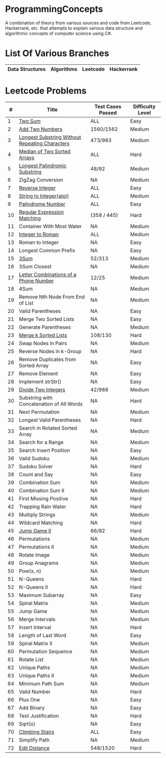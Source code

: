 # ProgrammingConcepts
A combination of theory from various sources and code from Leetcode, Hackerrank, etc. that attempts to explain various data structure and algorithmic concepts of computer science using C#.

# List Of Various Branches
|Data Structures|Algorithms|Leetcode|Hackerrank|
|---------------|----------|--------|----------|

# Leetcode Problems
|#|Title |Test Cases Passed|Difficulty Level|
|-|------|-----------------|----------------|
|1|[Two Sum](https://github.com/SanyTiger/ProgrammingConcepts/blob/master/DataStructureConcepts/Leetcode/TwoSum.cs)|ALL|Easy|
|2|[Add Two Numbers](https://github.com/SanyTiger/ProgrammingConcepts/blob/master/DataStructureConcepts/Leetcode/AddTwoNumbersInLinkedList.cs)|1560/1562|Medium|
|3|[Longest Substring Without Repeating Characters](https://github.com/SanyTiger/ProgrammingConcepts/blob/master/DataStructureConcepts/Leetcode/LongestSubstring.cs)|473/983|Medium|
|4|[Median of Two Sorted Arrays](https://github.com/SanyTiger/ProgrammingConcepts/blob/master/DataStructureConcepts/Leetcode/MedianOfTwoSortedArrays.cs)|ALL|Hard|
|5|[Longest Palindromic Substring](https://github.com/SanyTiger/ProgrammingConcepts/blob/master/DataStructureConcepts/Leetcode/LongestPalindromeSubstring.cs)|48/92|Medium|
|6|ZigZag Conversion|NA|Medium|
|7|[Reverse Integer](https://github.com/SanyTiger/ProgrammingConcepts/blob/master/DataStructureConcepts/Leetcode/ReverseInteger.cs)|ALL|Easy|
|8|[String to Integer(atoi)](https://github.com/SanyTiger/ProgrammingConcepts/blob/master/DataStructureConcepts/Leetcode/StringToInt.cs)|ALL|Medium|
|9|[Palindrome Number](https://github.com/SanyTiger/ProgrammingConcepts/blob/master/DataStructureConcepts/Leetcode/PalindromeNumber.cs)|ALL|Easy|
|10|[Regular Expression Matching](https://github.com/SanyTiger/ProgrammingConcepts/blob/master/DataStructureConcepts/Leetcode/RegularExpressionMatching.cs)|(358 / 445)|Hard|
|11|Container With Most Water|NA|Medium|	
|12|[Integer to Roman](https://github.com/SanyTiger/ProgrammingConcepts/blob/master/DataStructureConcepts/Leetcode/IntToRoman.cs)|ALL|Medium|
|13|Roman to Integer|NA|Easy|
|14|Longest Common Prefix|NA|Easy|
|15|[3Sum](https://github.com/SanyTiger/ProgrammingConcepts/blob/master/DataStructureConcepts/Leetcode/ThreeSum.cs)|52/313|Medium|
|16|3Sum Closest|NA|Medium|
|17|[Letter Combinations of a Phone Number](https://github.com/SanyTiger/ProgrammingConcepts/blob/master/DataStructureConcepts/Leetcode/LetterComboPhone.cs) |12/25|Medium|
|18|4Sum|NA|Medium|
|19|Remove Nth Node From End of List|NA|Medium|
|20|Valid Parentheses|NA|Easy|
|21|Merge Two Sorted Lists|NA|Easy|
|22|Generate Parentheses|NA|Medium|
|23|[Merge k Sorted Lists](https://github.com/SanyTiger/ProgrammingConcepts/blob/master/DataStructureConcepts/Leetcode/MergeKSortedList.cs)|108/130|Hard|
|24|Swap Nodes in Pairs|NA|Medium|
|25|Reverse Nodes in k-Group|NA|Hard|
|26|Remove Duplicates from Sorted Array|NA|Easy|
|27|Remove Element|NA|Easy|	
|28|Implement strStr()|NA|Easy|	
|29|[Divide Two Integers](https://github.com/SanyTiger/ProgrammingConcepts/edit/master/DataStructureConcepts/Leetcode/DivideTwoIntegers.cs)|42/988|Medium|
|30|Substring with Concatenation of All Words|NA|Hard|
|31|Next Permutation|NA|Medium|
|32|Longest Valid Parentheses|NA|Hard|	
|33|Search in Rotated Sorted Array|NA|Medium|
|34|Search for a Range|NA|Medium|
|35|Search Insert Position|NA|Easy|
|36|Valid Sudoku|NA|Medium|
|37|Sudoku Solver|NA|Hard|
|38|Count and Say|NA|Easy|
|39|Combination Sum|NA|Medium|
|40|Combination Sum II|NA|Medium|
|41|First Missing Positive|NA|Hard|
|42|Trapping Rain Water|NA|Hard|
|43|Multiply Strings|NA|Medium|
|44|Wildcard Matching|NA|Hard|
|45|[Jump Game II](https://github.com/SanyTiger/ProgrammingConcepts/blob/master/DataStructureConcepts/Leetcode/JumpGameII.cs)|66/92|Hard|
|46|Permutations|NA|Medium|
|47|Permutations II|NA|Medium|
|48|Rotate Image|NA|Medium|
|49|Group Anagrams|NA|Medium|
|50|Pow(x, n)|NA|Medium|
|51|N-Queens|NA|Hard|
|52|N-Queens II|NA|Hard|
|53|Maximum Subarray|NA|Easy|
|54|Spiral Matrix|NA|Medium|
|55|Jump Game|NA|Medium|
|56|Merge Intervals|NA|Medium|
|57|Insert Interval|NA|Hard|
|58|Length of Last Word|NA|Easy|
|59|Spiral Matrix II|NA|Medium|
|60|Permutation Sequence|NA|Medium	
|61|Rotate List|NA|Medium|
|62|Unique Paths|NA|Medium|
|63|Unique Paths II|NA|Medium|
|64|Minimum Path Sum|NA|Medium|
|65|Valid Number|NA|Hard|	
|66|Plus One|NA|Easy|
|67|Add Binary|NA|Easy|
|68|Text Justification|NA|Hard|
|69|Sqrt(x)|NA|Easy|
|70|[Climbing Stairs](https://github.com/SanyTiger/ProgrammingConcepts/blob/master/DataStructureConcepts/Leetcode/ClimbStairs.cs)|ALL|Easy|
|71|Simplify Path|NA|Medium|
|72|[Edit Distance](https://github.com/SanyTiger/ProgrammingConcepts/blob/master/DataStructureConcepts/Leetcode/EditDistance.cs)|548/1520|Hard|


